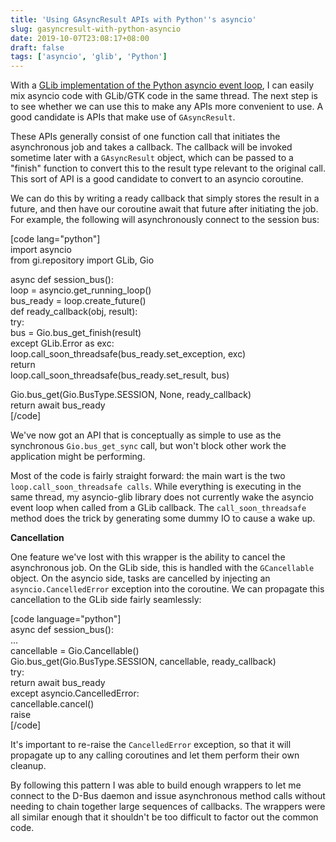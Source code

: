 ```yaml
---
title: 'Using GAsyncResult APIs with Python''s asyncio'
slug: gasyncresult-with-python-asyncio
date: 2019-10-07T23:08:17+08:00
draft: false
tags: ['asyncio', 'glib', 'Python']
---
```


With a [GLib implementation of the Python asyncio event
loop](https://blogs.gnome.org/jamesh/2019/08/05/glib-integration-for-python-asyncio/),
I can easily mix asyncio code with GLib/GTK code in the same thread. The
next step is to see whether we can use this to make any APIs more
convenient to use. A good candidate is APIs that make use of
`GAsyncResult`.

These APIs generally consist of one function call that initiates the
asynchronous job and takes a callback. The callback will be invoked
sometime later with a `GAsyncResult` object, which can be passed to a
\"finish\" function to convert this to the result type relevant to the
original call. This sort of API is a good candidate to convert to an
asyncio coroutine.

We can do this by writing a ready callback that simply stores the result
in a future, and then have our coroutine await that future after
initiating the job. For example, the following will asynchronously
connect to the session bus:

\[code lang=\"python\"\]\
import asyncio\
from gi.repository import GLib, Gio

async def session\_bus():\
loop = asyncio.get\_running\_loop()\
bus\_ready = loop.create\_future()\
def ready\_callback(obj, result):\
try:\
bus = Gio.bus\_get\_finish(result)\
except GLib.Error as exc:\
loop.call\_soon\_threadsafe(bus\_ready.set\_exception, exc)\
return\
loop.call\_soon\_threadsafe(bus\_ready.set\_result, bus)

Gio.bus\_get(Gio.BusType.SESSION, None, ready\_callback)\
return await bus\_ready\
\[/code\]

We\'ve now got an API that is conceptually as simple to use as the
synchronous `Gio.bus_get_sync` call, but won\'t block other work the
application might be performing.

Most of the code is fairly straight forward: the main wart is the two
`loop.call_soon_threadsafe calls`. While everything is executing in the
same thread, my asyncio-glib library does not currently wake the asyncio
event loop when called from a GLib callback. The `call_soon_threadsafe`
method does the trick by generating some dummy IO to cause a wake up.

**Cancellation**

One feature we\'ve lost with this wrapper is the ability to cancel the
asynchronous job. On the GLib side, this is handled with the
`GCancellable` object. On the asyncio side, tasks are cancelled by
injecting an `asyncio.CancelledError` exception into the coroutine. We
can propagate this cancellation to the GLib side fairly seamlessly:

\[code language=\"python\"\]\
async def session\_bus():\
\...\
cancellable = Gio.Cancellable()\
Gio.bus\_get(Gio.BusType.SESSION, cancellable, ready\_callback)\
try:\
return await bus\_ready\
except asyncio.CancelledError:\
cancellable.cancel()\
raise\
\[/code\]

It\'s important to re-raise the `CancelledError` exception, so that it
will propagate up to any calling coroutines and let them perform their
own cleanup.

By following this pattern I was able to build enough wrappers to let me
connect to the D-Bus daemon and issue asynchronous method calls without
needing to chain together large sequences of callbacks. The wrappers
were all similar enough that it shouldn\'t be too difficult to factor
out the common code.
